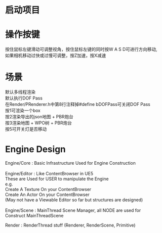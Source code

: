 # 启动项目

# 操作按键
按住鼠标左键滑动可调整视角，按住鼠标左键的同时按W A S D可进行方向移动, 如果相机移动过快或过慢可调整，按Z加速，按X减速

# 场景
默认多线程渲染 <br/>
默认执行DOF Pass <br/>
在Render/PRenderer.h中第8行注释掉#define bDOFPass可关闭DOF Pass<br/>
按1可渲染一个box <br/>
按2渲染导出的json地图 + PBR炮台 <br/>
按3渲染地图 + WPO树 + PBR炮台 <br/>
按5可开关灯是否移动 <br/>


# Engine Design
Engine/Core : Basic Infrastructure Used for Engine Construction <br/><br/>
Engine/Editor : Like ContentBrowser in UE5 <br/>
These are Used for USER to manipulate the Engine <br/>
e.g. <br/>
Create A Texture On your ContentBrowser <br/>
Create An Actor On your ContentBrowser <br/>
(May not have a Viewable Editor so far but structures are designed) <br/><br/>
Engine/Scene : MainThread Scene Manager, all NODE are used for Construct MainThreadScene <br/>

Render : RenderThread stuff (Renderer, RenderScene, Primitive) <br/>
